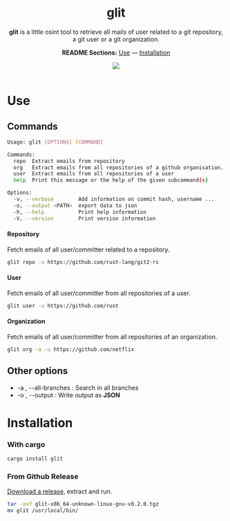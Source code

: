 <div align="center">

# glit

**glit** is a little osint tool to retrieve all mails of user related to a git repository, a git user or a git organization.

**README Sections:**  [Use](#use) — [Installation](#installation)

<img src="./img/demo_dec.gif">
<br></br>
</div>


# Use

## Commands

```bash
Usage: glit [OPTIONS] [COMMAND]

Commands:
  repo  Extract emails from repository
  org   Extract emails from all repositories of a github organisation.
  user  Extract emails from all repositories of a user
  help  Print this message or the help of the given subcommand(s)

Options:
  -v, --verbose        Add information on commit hash, username ...
  -o, --output <PATH>  export data to json
  -h, --help           Print help information
  -V, --version        Print version information
```

#### **Repository**

Fetch emails of all user/committer related to a repository.

```bash
glit repo -u https://github.com/rust-lang/git2-rs
```

#### **User**

Fetch emails of all user/committer from all repositories of a user.

```bash
glit user -u https://github.com/rust
```

#### **Organization**

Fetch emails of all user/committer from all repositories of an organization.

```bash
glit org -a -u https://github.com/netflix
```

## Other options

- -a , --all-branches : Search in all branches
- -o , --output : Write output as **JSON**

# Installation

### With cargo

```bash
cargo install glit
```

### From Github Release

[Download a release](https://github.com/shadawck/glit/releases/lastest), extract and run.

```bash
tar -xvf glit-x86_64-unknown-linux-gnu-v0.2.0.tgz
mv glit /usr/local/bin/
```
